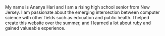 My name is Ananya Hari and I am a rising high school senior from New Jersey. I am passionate about the emerging intersection between computer science with other fields such as edcuation and public health. I helped create this website over the summer, and I learned a lot about ruby and gained valueable experience. 